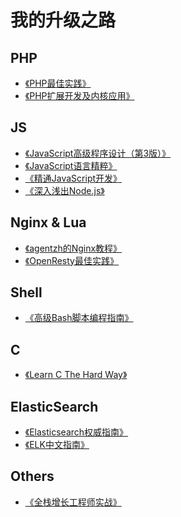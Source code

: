 # 我的升级之路

## PHP
 - [《PHP最佳实践》](http://laravel-china.github.io/php-the-right-way/)
 - [《PHP扩展开发及内核应用》](http://www.cunmou.com/phpbook/preface.md)

## JS
 - [《JavaScript高级程序设计（第3版）》]()
 - [《JavaScript语言精粹》]()
 - [《精通JavaScript开发》]()
 - [《深入浅出Node.js》]()

## Nginx & Lua
 - [《agentzh的Nginx教程》](http://openresty.org/download/agentzh-nginx-tutorials-zhcn.html)
 - [《OpenResty最佳实践》](https://moonbingbing.gitbooks.io/openresty-best-practices/content/lua/brief.html)

## Shell
 - [《高级Bash脚本编程指南》](http://www.lzhaohao.info/abs/)

## C
 - [《Learn C The Hard Way》](https://learncodethehardway.org/c/)

## ElasticSearch
 - [《Elasticsearch权威指南》](http://www.learnes.net/)
 - [《ELK中文指南》](http://kibana.logstash.es/content/)

## Others
 - [《全栈增长工程师实战》](http://growth-in-action.phodal.com/)
